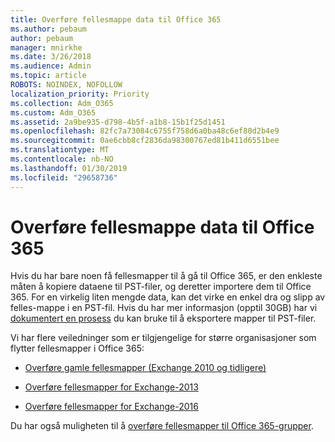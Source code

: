 ```yaml
---
title: Overføre fellesmappe data til Office 365
ms.author: pebaum
author: pebaum
manager: mnirkhe
ms.date: 3/26/2018
ms.audience: Admin
ms.topic: article
ROBOTS: NOINDEX, NOFOLLOW
localization_priority: Priority
ms.collection: Adm_O365
ms.custom: Adm_O365
ms.assetid: 2a9be935-d798-4b5f-a1b8-15b1f25d1451
ms.openlocfilehash: 82fc7a73084c6755f758d6a0ba48c6ef80d2b4e9
ms.sourcegitcommit: 0ae6cbb8cf2836da98300767ed81b411d6551bee
ms.translationtype: MT
ms.contentlocale: nb-NO
ms.lasthandoff: 01/30/2019
ms.locfileid: "29658736"
---
```

# <a name="migrate-public-folder-data-to-office-365"></a>Overføre fellesmappe data til Office 365

Hvis du har bare noen få fellesmapper til å gå til Office 365, er den enkleste måten å kopiere dataene til PST-filer, og deretter importere dem til Office 365. For en virkelig liten mengde data, kan det virke en enkel dra og slipp av felles-mappe i en PST-fil. Hvis du har mer informasjon (opptil 30GB) har vi [dokumentert en prosess](https://technet.microsoft.com/library/dn874017%28v=exchg.150%29.aspx#PSTMigrate) du kan bruke til å eksportere mapper til PST-filer. 
  
Vi har flere veiledninger som er tilgjengelige for større organisasjoner som flytter fellesmapper i Office 365:
  
- [Overføre gamle fellesmapper (Exchange 2010 og tidligere)](https://technet.microsoft.com/library/dn874017%28v=exchg.150%29.aspx)
    
- [Overføre fellesmapper for Exchange-2013](https://technet.microsoft.com/library/mt798260%28v=exchg.150%29.aspx)
    
- [Overføre fellesmapper for Exchange-2016](https://technet.microsoft.com/library/mt798260%28v=exchg.160%29.aspx)
    
Du har også muligheten til å [overføre fellesmapper til Office 365-grupper](https://technet.microsoft.com/library/mt843872%28v=exchg.150%29.aspx).
  

